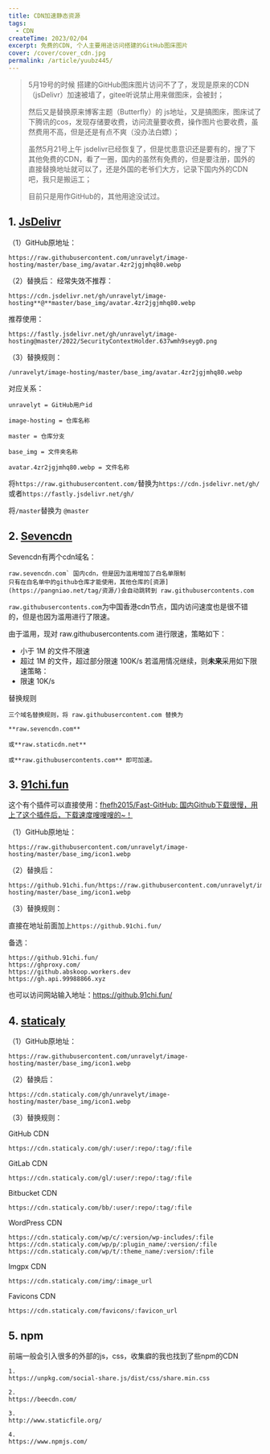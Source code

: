 ```yaml
---
title: CDN加速静态资源
tags:
  - CDN
createTime: 2023/02/04
excerpt: 免费的CDN, 个人主要用途访问搭建的GitHub图床图片
cover: /cover/cover_cdn.jpg
permalink: /article/yuubz445/
---
```



> 5月19号的时候 搭建的GitHub图床图片访问不了了，发现是原来的CDN（jsDelivr）加速被墙了，gitee听说禁止用来做图床，会被封； 
> 
>   然后又是替换原来博客主题（Butterfly）的 js地址，又是搞图床，图床试了下腾讯的cos，发现存储要收费，访问流量要收费，操作图片也要收费，虽然费用不高，但是还是有点不爽（没办法白嫖）；
> 
> 虽然5月21号上午 jsdelivr已经恢复了，但是忧患意识还是要有的，搜了下其他免费的CDN，看了一圈，国内的虽然有免费的，但是要注册，国外的直接替换地址就可以了，还是外国的老爷们大方，记录下国内外的CDN吧，我只是搬运工；
>
> 目前只是用作GitHub的，其他用途没试过。

## 1. [JsDelivr](https://www.jsdelivr.com)

（1）GitHub原地址：
```
https://raw.githubusercontent.com/unravelyt/image-hosting/master/base_img/avatar.4zr2jgjmhq80.webp

```

（2）替换后：
经常失效不推荐：
```
https://cdn.jsdelivr.net/gh/unravelyt/image-hosting**@**master/base_img/avatar.4zr2jgjmhq80.webp
```

推荐使用：
```
https://fastly.jsdelivr.net/gh/unravelyt/image-hosting@master/2022/SecurityContextHolder.637wmh9seyg0.png
```


（3）替换规则：

`/unravelyt/image-hosting/master/base_img/avatar.4zr2jgjmhq80.webp`

对应关系：

```
unravelyt = GitHub用户id

image-hosting = 仓库名称

master = 仓库分支

base_img = 文件夹名称

avatar.4zr2jgjmhq80.webp = 文件名称
```

将`https://raw.githubusercontent.com/`替换为`https://cdn.jsdelivr.net/gh/` 或者`https://fastly.jsdelivr.net/gh/`

将`/master`替换为 `@master`

## 2. [Sevencdn](https://pangniao.net/tag/Sevencdn/)

Sevencdn有两个cdn域名：

```plain
raw.sevencdn.com` 国内cdn，但是因为滥用增加了白名单限制
只有在白名单中的github仓库才能使用，其他仓库的[资源](https://pangniao.net/tag/资源/)会自动跳转到 raw.githubusercontents.com
```

`raw.githubusercontents.com`为中国香港cdn节点，国内访问速度也是很不错的，但是也因为滥用进行了限速。


由于滥用，现对 raw.githubusercontents.com 进行限速，策略如下：

- 小于 1M 的文件不限速
- 超过 1M 的文件，超过部分限速 100K/s
  若滥用情况继续，则**未来**采用如下限速策略：
- 限速 10K/s

替换规则

```
三个域名替换规则，将 raw.githubusercontent.com 替换为

**raw.sevencdn.com**

或**raw.staticdn.net**

或**raw.githubusercontents.com** 即可加速。
```



## 3. [91chi.fun](https://github.91chi.fun/)

这个有个插件可以直接使用：[fhefh2015/Fast-GitHub: 国内Github下载很慢，用上了这个插件后，下载速度嗖嗖嗖的~！](https://github.com/fhefh2015/Fast-GitHub)



（1）GitHub原地址：

```
https://raw.githubusercontent.com/unravelyt/image-hosting/master/base_img/icon1.webp
```



（2）替换后：

```
https://github.91chi.fun/https://raw.githubusercontent.com/unravelyt/image-hosting/master/base_img/icon1.webp
```

（3）替换规则：

直接在地址前面加上`https://github.91chi.fun/`


备选：

```plain
https://github.91chi.fun/
https://ghproxy.com/
https://github.abskoop.workers.dev
https://gh.api.99988866.xyz
```

也可以访问网站输入地址：https://github.91chi.fun/

## 4. [staticaly](https://www.staticaly.com/)

（1）GitHub原地址：

```text
https://raw.githubusercontent.com/unravelyt/image-hosting/master/base_img/icon1.webp
```

（2）替换后：

```text
https://cdn.staticaly.com/gh/unravelyt/image-hosting/master/base_img/icon1.webp
```

（3）替换规则：

GitHub CDN

```plain
https://cdn.staticaly.com/gh/:user/:repo/:tag/:file
```

GitLab CDN

```plain
https://cdn.staticaly.com/gl/:user/:repo/:tag/:file
```

Bitbucket CDN

```plain
https://cdn.staticaly.com/bb/:user/:repo/:tag/:file
```


WordPress CDN

```plain
https://cdn.staticaly.com/wp/c/:version/wp-includes/:file  
https://cdn.staticaly.com/wp/p/:plugin_name/:version/:file  
https://cdn.staticaly.com/wp/t/:theme_name/:version/:file
```



Imgpx CDN

```plain
https://cdn.staticaly.com/img/:image_url
```



Favicons CDN

```plain
https://cdn.staticaly.com/favicons/:favicon_url
```

## 5. npm

前端一般会引入很多的外部的js，css，收集癖的我也找到了些npm的CDN

```plain
1.
https://unpkg.com/social-share.js/dist/css/share.min.css

2.
https://beecdn.com/

3.
http://www.staticfile.org/

4.
https://www.npmjs.com/
```
